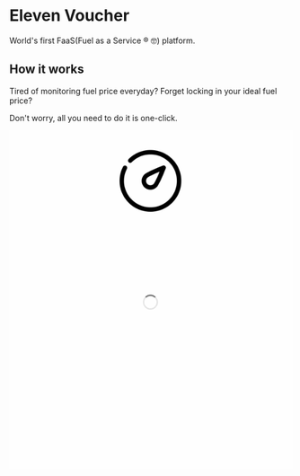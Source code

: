 # Eleven Voucher

World's first FaaS(Fuel as a Service :registered: :nerd_face:) platform.

## How it works

Tired of monitoring fuel price everyday? Forget locking in your ideal fuel price?

Don't worry, all you need to do it is one-click.

![How it works gif](./screenshots/eleven-voucher.gif)
